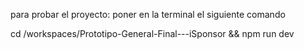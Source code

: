 para probar el proyecto: 
poner en la terminal el siguiente comando

cd /workspaces/Prototipo-General-Final---iSponsor && npm run dev
